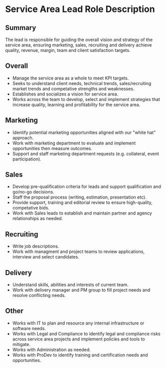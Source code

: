 # Service Area Lead Role Description

## Summary
The lead is responsible for guiding the overall vision and strategy of the service area, ensuring marketing, sales, recruiting and delivery achieve quality, revenue, margin, team and client satisfaction targets.

## Overall
 * Manage the service area as a whole to meet KPI targets.
 * Seeks to understand client needs, technical trends, sales/recruiting market trends and competative strengths and weaknesses.
 * Establishes and socializes a vision for service area.
 * Works across the team to develop, select and implement strategies that increase quality, learning and profitability for the service area.

## Marketing
 * Identify potential marketing opportunities aligned with our "white hat" approach.
 * Work with marketing department to evaluate and implement opportunities then measure outcomes.
 * Support and staff marketing department requests (e.g. collateral, event participation).

## Sales
 * Develop pre-qualification criteria for leads and support qualification and go/no-go decisions.
 * Staff the proposal process (writing, estimation, presentation etc).
 * Provide support, training and editorial review to ensure high-quality, competative bids.
 * Work with Sales leads to establish and maintain partner and agency relationships as needed.

## Recruiting
 * Write job descriptions.
 * Work with managment and project teams to review applications, interview and select candidates.

## Delivery
 * Understand skills, abilities and interests of current team.
 * Work with delivery manager and PM group to fill project needs and resolve conflicting needs.

## Other
 * Works with IT to plan and resource any internal infrastructure or software needs.
 * Works with Legal and Compliance to identify legal and compliance risks across service area projects and implement policies and tools to mitigate.
 * Works with Administration as needed.
 * Works with ProDev to identify training and certification needs and opportunities.